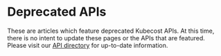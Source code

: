 # Deprecated APIs

These are articles which feature deprecated Kubecost APIs. At this time, there is no intent to update these pages or the APIs that are featured. Please visit our [API directory](/apis/apis-overview/apis-overview.md) for up-to-date information.

